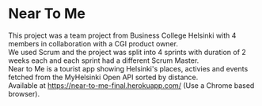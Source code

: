 # Near To Me
This project was a team project from Business College Helsinki with 4 members in collaboration with a CGI product owner.  
We used Scrum and the project was split into 4 sprints with duration of 2 weeks each and each sprint had a different Scrum Master.  
Near to Me is a tourist app showing Helsinki's places, activies and events fetched from the MyHelsinki Open API sorted by distance.  
Available at https://near-to-me-final.herokuapp.com/ (Use a Chrome based browser).  
